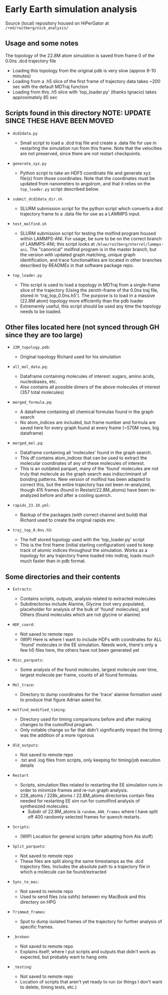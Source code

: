 # Early Earth simulation analysis

Source (local) repository housed on HiPerGator at `/red/roitberg/nick_analysis/`

## Usage and some notes

The topology of the 22.8M atom simulation is saved from frame 0 of the 0.0ns .dcd trajectory file

- Loading this topology from the original pdb is very slow (approx 8-10 minutes)
- Loading from a .h5 slice of the first frame of trajectory data takes ~200 sec with the default MDTraj function
- Loading from this .h5 slice with 'top_loader.py' (thanks Ignacio) takes approximately 85 sec

## Scripts found in this directory NOTE: UPDATE SINCE THESE HAVE BEEN MOVED

- `dcd2data.py`
  - Small script to load a .dcd traj file and create a .data file for use in restarting the simulation run from this frame. Note that the velocities are not preserved, since there are not restart checkpoints.

- `generate_xyz.py`
  - Python script to take an HDF5 coordinate file and generate xyz file(s) from those coordinates. Note that the coordinates must be updated from nanometers to angstrom, and that it relies on the `top_loader.py` script described below.

- `submit_dcd2data_dir.sh`
  - SLURM submission script for the python script which converts a dcd trajectory frame to a .data file for use as a LAMMPS input.

- `test_molfind.sh`
  - SLURM submission script for testing the molfind program housed within LAMMPS-ANI. For usage, be sure to be on the correct branch of LAMMPS-ANI; this script looks at `/blue/roitberg/nterrel/lammps-ani`. The "canonical" molfind program is in the master branch, but the version with updated graph matching, unique graph identification, and trace functionalities are located in other branches described by READMEs in that software package repo.

- `top_loader.py`
  - This script is used to load a topology in MDTraj from a single-frame slice of the trajectory (Using the zeroth-frame of the 0.0ns traj file, stored in 'traj_top_0.0ns.h5'). The purpose is to load in a massive (22.8M atom) topology more efficiently than the pdb loader
  - Extrememly useful, this script should be used any time the topology needs to be loaded.

## Other files located here (not synced through GH since they are too large)

- `22M_topology.pdb`:
  - Original topology Richard used for his simulation

- `all_mol_data.pq`:
  - Dataframe containing molecules of interest: sugars, amino acids, nucleobases, etc.
  - Also contains all possible dimers of the above molecules of interest (357 total molecules)

- `merged_formula.pq`:
  - A dataframe containing all chemical formulas found in the graph search
  - No atom_indices are included, but frame number and formula are saved here for every graph found at every frame (~570M rows, big dataframe)

- `merged_mol.pq`:
  - Dataframe containing all 'molecules' found in the graph search.
  - This df contains atom_indices that can be used to extract the molecular coordinates of any of these molecules of interest.
  - This is an outdated parquet, many of the 'found' molecules are not truly that molecule as the graph search was indiscriminant of bonding patterns. New version of molfind has been adapted to correct this, but the entire trajectory has not been re-analyzed, though 415 frames (found in Restart/22.8M_atoms) have been re-analyzed before and after a cooling quench.

- `rapids_23.10.yml`:
  - Backup of the packages (with correct channel and build) that Richard used to create the original rapids env.

- `traj_top_0.0ns.h5`:
  - The hdf stored topology used with the 'top_loader.py' script
  - This is the first frame (initial starting configuration) used to keep track of atomic indices throughout the simulation. Works as a topology for any trajectory frame loaded into mdtraj, loads much much faster than in pdb format.

## Some directories and their contents

- `Extracts`:
  - Contains scripts, outputs, analysis related to extracted molecules
  - Subdirectories include Alanine, Glycine (not very populated, placeholder for analysis of the bulk of 'found' molecules), and Others (found molecules which are not glycine or alanine)

- `HDF_coord`:
  - Not saved to remote repo
  - (WIP) Here is where I want to include HDFs with coordinates for ALL 'found' molecules in the EE simulation. Needs work, there's only a few h5 files here, the others have not been generated yet

- `Misc_parquets`:
  - Some analysis of the found molecules, largest molecule over time, largest molecule per frame, counts of all found formulas.

- `Mol_trace`:
  - Directory to dump coordinates for the 'trace' alanine formation used to produce that figure Adrian asked for.

- `molfind_modified_timing`:
  - Directory used for timing comparisons before and after making changes to the cumolfind program.
  - Only notable change so far that didn't significantly impact the timing was the addition of a more rigorous 

- `Old_outputs`:
  - Not saved to remote repo
  - .txt and .log files from scripts, only keeping for timing/job execution details

- `Restart`
  - Scripts, simulation files related to restarting the EE simulation runs in order to minimize frames and re-run graph analysis.
  - 228_atoms / 228k_atoms / 22.8M_atoms directories contain files needed for restarting EE sim run for cumolfind analysis of synthesized molecules.
    - Subdir of 22.8M_atoms is `random_400_frames` where I have split off 400 randomly selected frames for quench restarts. 

- `Scripts`:
  - (WIP) Location for general scripts (after adapting from Ala stuff)

- `Split_parquets`:
  - Not saved to remote repo
  - These files are split along the same timestamps as the .dcd trajectory files. Includes the absolute path to a trajectory file in which a molecule can be found/extracted

- `Sync_to_mac`:
  - Not saved to remote repo
  - Used to send files (via sshfs) between my MacBook and this directory on HPG

- `Trimmed_frames`:
  - Spot to dump isolated frames of the trajectory for further analysis of specific frames.

- `_broken`:
  - Not saved to remote repo
  - Explains itself; where I put scripts and outputs that didn't work as expected, but probably want to hang onto

- `_testing`:
  - Not saved to remote repo
  - Location of scripts that aren't yet ready to run (or things I don't want to delete, timing tests, etc.)
